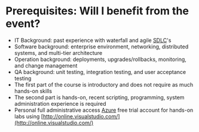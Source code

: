 # Prerequisites: Will I benefit from the event?

* IT Background: past experience with waterfall and agile [SDLC](https://en.wikipedia.org/wiki/Systems_development_life_cycle)'s
* Software background: enterprise environment, networking, distributed systems, and multi-tier architecture
* Operation background: deployments, upgrades/rollbacks, monitoring, and change management
* QA background: unit testing, integration testing, and user acceptance testing
* The first part of the course is introductory and does not require as much hands-on skills
* The second part is hands-on, recent scripting, programming, system administration experience is required
* Personal full administrative access [Azure](http://portal.azure.com/) free trial account for hands-on labs using [http://online.visualstudio.com/](http://online.visualstudio.com/)





